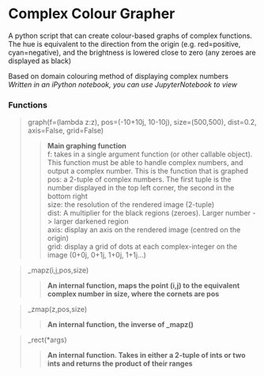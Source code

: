 # Complex Colour Grapher
 
<p>A python script that can create colour-based graphs of complex functions. The hue is equivalent to the direction from the origin (e.g. red=positive, cyan=negative), and the brightness is lowered close to zero (any zeroes are displayed as black)</p>

<p>Based on domain colouring method of displaying complex numbers<br>
 <i>Written in an iPython notebook, you can use JupyterNotebook to view</i></p>

### Functions
> graph(f=(lambda z:z), pos=(-10+10j, 10-10j), size=(500,500), dist=0.2, axis=False, grid=False)
>><b>Main graphing function</b><br>
>> f: takes in a single argument function (or other callable object). This function must be able to handle complex numbers, and output a complex number. This is the function that is graphed<br>
>> pos: a 2-tuple of complex numbers. The first tuple is the number displayed in the top left corner, the second in the bottom right<br>
>> size: the resolution of the rendered image (2-tuple)<br>
>> dist: A multiplier for the black regions (zeroes). Larger number -> larger darkened region<br>
>> axis: display an axis on the rendered image (centred on the origin)<br>
>> grid: display a grid of dots at each complex-integer on the image (0+0j, 0+1j, 1+0j, 1+1j...)<br>

> \_mapz(i,j,pos,size)
>><b>An internal function, maps the point (i,j) to the equivalent complex number in size, where the cornets are pos</b>

> \_zmap(z,pos,size)
>> <b>An internal function, the inverse of _mapz()</b>

> \_rect(\*args)
>><b>An internal function. Takes in either a 2-tuple of ints or two ints and returns the product of their ranges</b>
